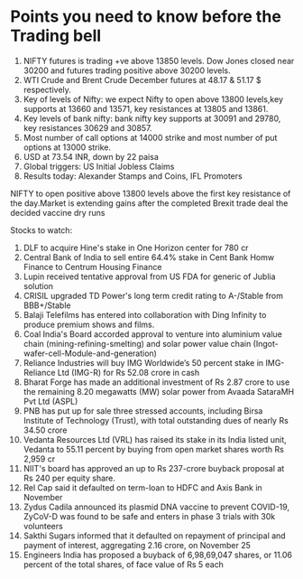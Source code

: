 # Points you need to know before the Trading bell
1. NIFTY futures is trading +ve above 13850 levels. Dow Jones closed near 30200 and futures trading positive above 30200 levels.
2. WTI Crude and Brent Crude December futures at 48.17 & 51.17 $ respectively. 
3. Key of levels of Nifty: we expect Nifty to open above 13800 levels,key supports at 13660 and 13571, key resistances  at 13805 and 13861.
4. Key levels of bank nifty: bank nifty key supports at 30091 and 29780, key resistances 30629 and 30857.
5. Most number of call options at 14000 strike and most number of put options at 13000 strike.
6. USD at 73.54 INR, down by 22 paisa
7. Global triggers: US Initial Jobless Claims
8. Results today: Alexander Stamps and Coins, IFL Promoters

NIFTY to open positive above 13800 levels above the first key resistance of the day.Market is extending gains after the completed Brexit trade deal the decided vaccine dry runs

Stocks to watch:
1. DLF to acquire Hine's stake in One Horizon center for 780 cr
2. Central Bank of India to sell entire 64.4% stake in Cent Bank Homw Finance to Centrum Housing Finance
3. Lupin received tentative approval from US FDA for generic of Jublia solution
4. CRISIL upgraded TD Power's long term credit rating to A-/Stable from BBB+/Stable
5. Balaji Telefilms has entered into collaboration with Ding Infinity to produce premium shows and films.
6. Coal India's Board accorded approval to venture into aluminium value chain (mining-refining-smelting) and solar power value chain (Ingot-wafer-cell-Module-and-generation)
7. Reliance Industries will buy IMG Worldwide’s 50 percent stake in IMG-Reliance Ltd (IMG-R) for Rs 52.08 crore in cash
8. Bharat Forge has made an additional investment of Rs 2.87 crore to use the remaining 8.20 megawatts (MW) solar power from Avaada SataraMH Pvt Ltd (ASPL)
9. PNB has put up for sale three stressed accounts, including Birsa Institute of Technology (Trust), with total outstanding dues of nearly Rs 34.50 crore
10. Vedanta Resources Ltd (VRL) has raised its stake in its India listed unit, Vedanta to 55.11 percent by buying from open market shares worth Rs 2,959 cr
11. NIIT's board has approved an up to Rs 237-crore buyback proposal at Rs 240 per equity share.
12. Rel Cap said it defaulted on term-loan to HDFC and Axis Bank in November
13. Zydus Cadila announced its plasmid DNA vaccine to prevent COVID-19, ZyCoV-D was found to be safe and enters in phase 3 trials with 30k volunteers
14. Sakthi Sugars informed that it defaulted on repayment of principal and payment of interest, aggregating 2.16 crore, on November 25
15. Engineers India has proposed a buyback of 6,98,69,047 shares, or 11.06 percent of the total shares, of face value of Rs 5 each
